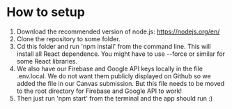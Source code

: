 # How to setup
1. Download the recommended version of node.js: https://nodejs.org/en/
2. Clone the repository to some folder. 
3. Cd this folder and run 'npm install' from the command line. This will install all React dependence. You might have to use --force or similar for some React libraries.
4. We also have our Firebase and Google API keys locally in the file .env.local. We do not want them publicly displayed on Github so we added the file in our Canvas submission. But this file needs to be moved to the root directory for Firebase and Google API to work!
5. Then just run 'npm start' from the terminal and the app should run :)

